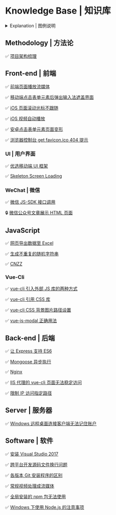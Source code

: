 # Knowledge Base | 知识库

<details><summary>Explanation | 图例说明</summary>

- :white_check_mark: : finished | 已完成
- :construction: : ongoing | 进行中
- :package: : archived | 已存档
- :lock: : cancelled | 已放弃

</details>

## Methodology | 方法论

:white_check_mark: [项目架构梳理](https://github.com/Dream4ever/knowledge-base/issues/21)

## Front-end | 前端

:white_check_mark: [前端页面播放流媒体](https://github.com/Dream4ever/knowledge-base/issues/24)

:white_check_mark: [移动端点击表单元素后弹出输入法遮盖界面](https://github.com/Dream4ever/knowledge-base/issues/40)

:white_check_mark: [iOS 页面滚动光标不跟随](https://github.com/Dream4ever/knowledge-base/issues/29)

:white_check_mark: [iOS 视频自动播放](https://github.com/Dream4ever/knowledge-base/issues/30)

:white_check_mark: [安卓点击表单元素页面变形](https://github.com/Dream4ever/knowledge-base/issues/31)

:white_check_mark: [浏览器控制台 get favicon.ico 404 提示](https://github.com/Dream4ever/knowledge-base/issues/34)

### UI | 用户界面

:white_check_mark: [优选移动端 UI 框架](https://github.com/Dream4ever/knowledge-base/issues/10)

:white_check_mark: [Skeleton Screen Loading](https://github.com/Dream4ever/knowledge-base/issues/2)

### WeChat | 微信

:white_check_mark: [微信 JS-SDK 接口调用](https://github.com/Dream4ever/knowledge-base/issues/41)

:lock: [微信公众号文章展示 HTML 页面](https://github.com/Dream4ever/knowledge-base/issues/1)

## JavaScript

:white_check_mark: [网页导出数据至 Excel](https://github.com/Dream4ever/knowledge-base/issues/14)

:white_check_mark: [生成不重复的随机字符串](https://github.com/Dream4ever/knowledge-base/issues/19)

:white_check_mark: [CNZZ](https://github.com/Dream4ever/knowledge-base/issues/3)

### Vue-Cli

:white_check_mark: [vue-cli 引入外部 JS 库的两种方式](https://github.com/Dream4ever/knowledge-base/issues/36)

:white_check_mark: [vue-cli 引用 CSS 库](https://github.com/Dream4ever/knowledge-base/issues/28)

:white_check_mark: [vue-cli CSS 背景图片路径设置](https://github.com/Dream4ever/knowledge-base/issues/33)

:white_check_mark: [vue-js-modal 正确用法](https://github.com/Dream4ever/knowledge-base/issues/35)

## Back-end | 后端

:white_check_mark: [让 Express 支持 ES6](https://github.com/Dream4ever/knowledge-base/issues/27)

:white_check_mark: [Mongoose 异步执行](https://github.com/Dream4ever/knowledge-base/issues/32)

:white_check_mark: [Nginx](https://github.com/Dream4ever/knowledge-base/issues/12)

:white_check_mark: [IIS 代理的 vue-cli 页面无法稳定访问](https://github.com/Dream4ever/knowledge-base/issues/15)

:white_check_mark: [限制 IP 访问指定路径](https://github.com/Dream4ever/knowledge-base/issues/20)

## Server | 服务器

:white_check_mark: [Windows 远程桌面连接客户端无法记住账户](https://github.com/Dream4ever/knowledge-base/issues/23)

## Software | 软件

:white_check_mark: [安装 Visual Studio 2017](https://github.com/Dream4ever/knowledge-base/issues/11)

:white_check_mark: [跨平台开发源码文件换行问题](https://github.com/Dream4ever/knowledge-base/issues/13)

:white_check_mark: [各版本 Git 安装程序的区别](https://github.com/Dream4ever/knowledge-base/issues/16)

:white_check_mark: [常规视频处理成流媒体](https://github.com/Dream4ever/knowledge-base/issues/22)

:white_check_mark: [全局安装的 npm 包无法使用](https://github.com/Dream4ever/knowledge-base/issues/25)

:white_check_mark: [Windows 下使用 Node.js 的注意事项](https://github.com/Dream4ever/knowledge-base/issues/26)
